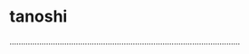 # tanoshi
.....................................................................................................